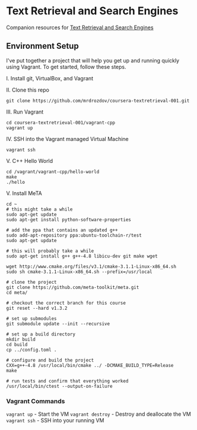 # Text Retrieval and Search Engines

Companion resources for [Text Retrieval and Search Engines](https://class.coursera.org/textretrieval-001)

## Environment Setup

I've put together a project that will help you get up and running quickly using Vagrant. To get started, follow these steps.

I. Install git, VirtualBox, and Vagrant

II. Clone this repo

```
git clone https://github.com/mrdrozdov/coursera-textretrieval-001.git
```

III. Run Vagrant

```
cd coursera-textretrieval-001/vagrant-cpp
vagrant up
```

IV. SSH into the Vagrant managed Virtual Machine

```
vagrant ssh
```

V. C++ Hello World

```
cd /vagrant/vagrant-cpp/hello-world
make
./hello
```

V. Install MeTA

```
cd ~
# this might take a while
sudo apt-get update
sudo apt-get install python-software-properties

# add the ppa that contains an updated g++
sudo add-apt-repository ppa:ubuntu-toolchain-r/test
sudo apt-get update

# this will probably take a while
sudo apt-get install g++ g++-4.8 libicu-dev git make wget

wget http://www.cmake.org/files/v3.1/cmake-3.1.1-Linux-x86_64.sh
sudo sh cmake-3.1.1-Linux-x86_64.sh --prefix=/usr/local

# clone the project
git clone https://github.com/meta-toolkit/meta.git
cd meta/

# checkout the correct branch for this course
git reset --hard v1.3.2

# set up submodules
git submodule update --init --recursive

# set up a build directory
mkdir build
cd build
cp ../config.toml .

# configure and build the project
CXX=g++-4.8 /usr/local/bin/cmake ../ -DCMAKE_BUILD_TYPE=Release
make

# run tests and confirm that everything worked
/usr/local/bin/ctest --output-on-failure
```

### Vagrant Commands

`vagrant up` - Start the VM
`vagrant destroy` - Destroy and deallocate the VM
`vagrant ssh` - SSH into your running VM
